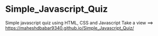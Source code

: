 # Simple_Javascript_Quiz
Simple javascript quiz using HTML, CSS and Javascript
Take a view  ==> https://maheshdbabar9340.github.io/Simple_Javascript_Quiz/
